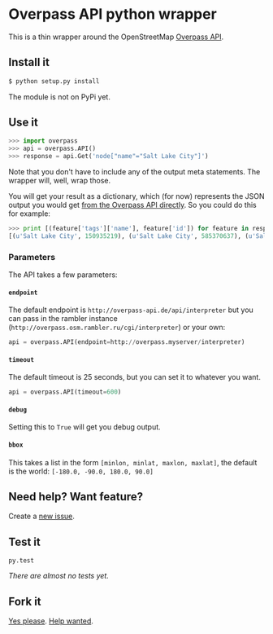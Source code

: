# Overpass API python wrapper

This is a thin wrapper around the OpenStreetMap [Overpass API](http://wiki.openstreetmap.org/wiki/Overpass_API).

## Install it

```bash
$ python setup.py install
```

The module is not on PyPi yet.

## Use it

```python
>>> import overpass
>>> api = overpass.API()
>>> response = api.Get('node["name"="Salt Lake City"]')
```

Note that you don't have to include any of the output meta statements. The wrapper will, well, wrap those.

You will get your result as a dictionary, which (for now) represents the JSON output you would get [from the Overpass API directly](http://overpass-api.de/output_formats.html#json). So you could do this for example:

```python
>>> print [(feature['tags']['name'], feature['id']) for feature in response['elements']]
[(u'Salt Lake City', 150935219), (u'Salt Lake City', 585370637), (u'Salt Lake City', 1615721573)]
```

### Parameters

The API takes a few parameters:

#### `endpoint`

The default endpoint is `http://overpass-api.de/api/interpreter` but you can pass in the rambler instance (`http://overpass.osm.rambler.ru/cgi/interpreter`) or your own:

```python
api = overpass.API(endpoint=http://overpass.myserver/interpreter)
```

#### `timeout`

The default timeout is 25 seconds, but you can set it to whatever you want.

```python
api = overpass.API(timeout=600)
```

#### `debug`

Setting this to `True` will get you debug output.

#### `bbox`

This takes a list in the form `[minlon, minlat, maxlon, maxlat]`, the default is the world: `[-180.0, -90.0, 180.0, 90.0]`

## Need help? Want feature?

Create a [new issue](https://github.com/mvexel/overpass-api-python-wrapper/issues).

## Test it

```
py.test
```

_There are almost no tests yet._

## Fork it

[Yes please](https://github.com/mvexel/overpass-api-python-wrapper/fork). [Help wanted](https://github.com/mvexel/overpass-api-python-wrapper/labels/help%20wanted).

